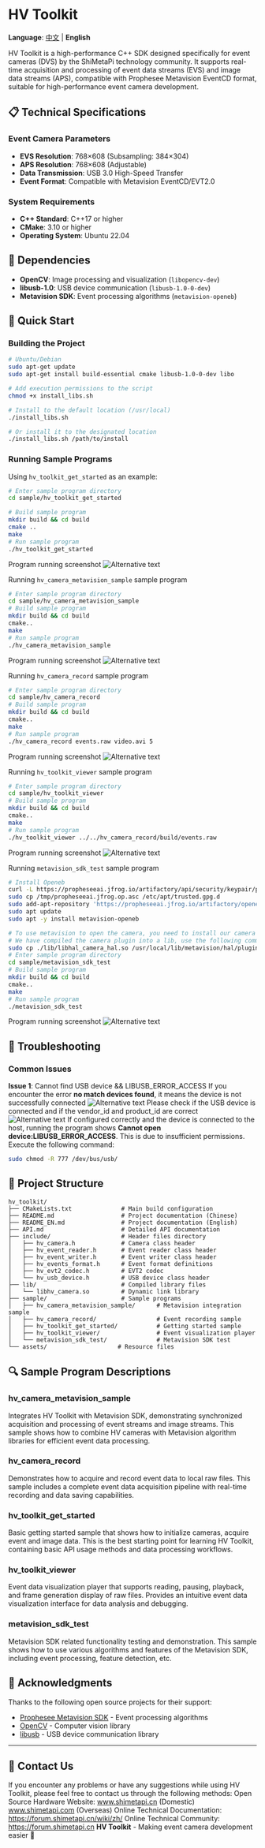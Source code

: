 # HV Toolkit

**Language**: [中文](README.md) | **English**

HV Toolkit is a high-performance C++ SDK designed specifically for event cameras (DVS) by the ShiMetaPi technology community. It supports real-time acquisition and processing of event data streams (EVS) and image data streams (APS), compatible with Prophesee Metavision EventCD format, suitable for high-performance event camera development.

## 📋 Technical Specifications

### Event Camera Parameters

- **EVS Resolution**: 768×608 (Subsampling: 384×304)
- **APS Resolution**: 768×608 (Adjustable)
- **Data Transmission**: USB 3.0 High-Speed Transfer
- **Event Format**: Compatible with Metavision EventCD/EVT2.0

### System Requirements

- **C++ Standard**: C++17 or higher
- **CMake**: 3.10 or higher
- **Operating System**: Ubuntu 22.04

## 🔧 Dependencies

- **OpenCV**: Image processing and visualization (`libopencv-dev`)
- **libusb-1.0**: USB device communication (`libusb-1.0-0-dev`)
- **Metavision SDK**: Event processing algorithms (`metavision-openeb`)

## 🚀 Quick Start

### Building the Project

```bash
# Ubuntu/Debian
sudo apt-get update
sudo apt-get install build-essential cmake libusb-1.0-0-dev libo

# Add execution permissions to the script
chmod +x install_libs.sh

# Install to the default location (/usr/local)
./install_libs.sh

# Or install it to the designated location
./install_libs.sh /path/to/install
```

### Running Sample Programs

Using `hv_toolkit_get_started` as an example:

```bash
# Enter sample program directory
cd sample/hv_toolkit_get_started

# Build sample program
mkdir build && cd build
cmake ..
make 
# Run sample program
./hv_toolkit_get_started
```

Program running screenshot
![Alternative text](./assets/imgs/run02.png)

Running `hv_camera_metavision_sample` sample program

```bash
# Enter sample program directory
cd sample/hv_camera_metavision_sample
# Build sample program
mkdir build && cd build
cmake..
make
# Run sample program
./hv_camera_metavision_sample
```

Program running screenshot
![Alternative text](./assets/imgs/run03.jpg)

Running `hv_camera_record` sample program

```bash
# Enter sample program directory
cd sample/hv_camera_record
# Build sample program
mkdir build && cd build
cmake..
make
# Run sample program
./hv_camera_record events.raw video.avi 5
```

Program running screenshot
![Alternative text](./assets/imgs/run04.jpg)

Running `hv_toolkit_viewer` sample program

```bash
# Enter sample program directory
cd sample/hv_toolkit_viewer
# Build sample program
mkdir build && cd build
cmake..
make
# Run sample program
./hv_toolkit_viewer ../../hv_camera_record/build/events.raw
```

Program running screenshot
![Alternative text](./assets/imgs/run05.jpg)

Running `metavision_sdk_test` sample program

```bash
# Install Openeb
curl -L https://propheseeai.jfrog.io/artifactory/api/security/keypair/prophesee-gpg/public >/tmp/propheseeai.jfrog.op.asc
sudo cp /tmp/propheseeai.jfrog.op.asc /etc/apt/trusted.gpg.d
sudo add-apt-repository 'https://propheseeai.jfrog.io/artifactory/openeb-debian/'
sudo apt update
sudo apt -y install metavision-openeb

# To use metavision to open the camera, you need to install our camera plugin first
# We have compiled the camera plugin into a lib, use the following command to copy it to metavision's camera search path
sudo cp ./lib/libhal_camera_hal.so /usr/local/lib/metavision/hal/plugins/
# Enter sample program directory
cd sample/metavision_sdk_test
# Build sample program
mkdir build && cd build
cmake..
make
# Run sample program
./metavision_sdk_test
```

Program running screenshot
![Alternative text](./assets/imgs/run06.jpg)

## 🚨 Troubleshooting

### Common Issues

**Issue 1**: Cannot find USB device && LIBUSB_ERROR_ACCESS
If you encounter the error **no match devices found**, it means the device is not successfully connected
![Alternative text](./assets/imgs/run01.jpg)
Please check if the USB device is connected and if the vendor_id and product_id are correct
![Alternative text](./assets/imgs/code01.png)
If configured correctly and the device is connected to the host, running the program shows **Cannot open device:LIBUSB_ERROR_ACCESS**. This is due to insufficient permissions. Execute the following command:

```bash
sudo chmod -R 777 /dev/bus/usb/
```

## 📁 Project Structure

```
hv_toolkit/
├── CMakeLists.txt              # Main build configuration
├── README.md                   # Project documentation (Chinese)
├── README_EN.md                # Project documentation (English)
├── API.md                      # Detailed API documentation
├── include/                    # Header files directory
│   ├── hv_camera.h             # Camera class header
│   ├── hv_event_reader.h       # Event reader class header
│   ├── hv_event_writer.h       # Event writer class header
│   ├── hv_events_format.h      # Event format definitions
│   ├── hv_evt2_codec.h         # EVT2 codec
│   └── hv_usb_device.h         # USB device class header
├── lib/                        # Compiled library files
│   └── libhv_camera.so         # Dynamic link library
├── sample/                     # Sample programs
│   ├── hv_camera_metavision_sample/      # Metavision integration sample
│   ├── hv_camera_record/                 # Event recording sample
│   ├── hv_toolkit_get_started/           # Getting started sample
│   ├── hv_toolkit_viewer/                # Event visualization player
│   └── metavision_sdk_test/              # Metavision SDK test
└── assets/                    # Resource files
```

## 🔍 Sample Program Descriptions

### hv_camera_metavision_sample

Integrates HV Toolkit with Metavision SDK, demonstrating synchronized acquisition and processing of event streams and image streams. This sample shows how to combine HV cameras with Metavision algorithm libraries for efficient event data processing.

### hv_camera_record

Demonstrates how to acquire and record event data to local raw files. This sample includes a complete event data acquisition pipeline with real-time recording and data saving capabilities.

### hv_toolkit_get_started

Basic getting started sample that shows how to initialize cameras, acquire event and image data. This is the best starting point for learning HV Toolkit, containing basic API usage methods and data processing workflows.

### hv_toolkit_viewer

Event data visualization player that supports reading, pausing, playback, and frame generation display of raw files. Provides an intuitive event data visualization interface for data analysis and debugging.

### metavision_sdk_test

Metavision SDK related functionality testing and demonstration. This sample shows how to use various algorithms and features of the Metavision SDK, including event processing, feature detection, etc.

## 🙏 Acknowledgments

Thanks to the following open source projects for their support:

- [Prophesee Metavision SDK](https://docs.prophesee.ai/) - Event processing algorithms
- [OpenCV](https://opencv.org/) - Computer vision library
- [libusb](https://libusb.info/) - USB device communication library

---

## 🙋 Contact Us

If you encounter any problems or have any suggestions while using HV Toolkit, please feel free to contact us through the following methods:
Open Source Hardware Website: www.shimetapi.cn (Domestic) www.shimetapi.com (Overseas)
Online Technical Documentation: https://forum.shimetapi.cn/wiki/zh/
Online Technical Community: https://forum.shimetapi.cn
**HV Toolkit** - Making event camera development easier 🚀
